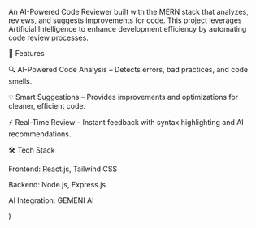 An AI-Powered Code Reviewer built with the MERN stack that analyzes, reviews, and suggests improvements for code.
This project leverages Artificial Intelligence to enhance development efficiency by automating code review processes.

📌 Features

🔍 AI-Powered Code Analysis – Detects errors, bad practices, and code smells.

💡 Smart Suggestions – Provides improvements and optimizations for cleaner, efficient code.

⚡ Real-Time Review – Instant feedback with syntax highlighting and AI recommendations.


🛠️ Tech Stack

Frontend: React.js, Tailwind CSS

Backend: Node.js, Express.js

AI Integration: GEMENI AI

)
